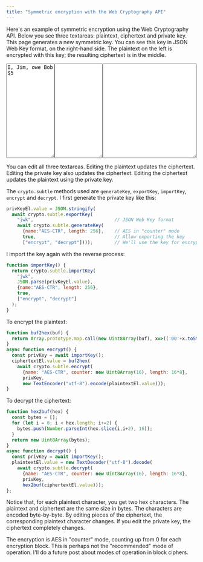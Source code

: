```yaml
---
title: "Symmetric encryption with the Web Cryptography API"
---
```


Here's an example of symmetric encryption using the Web Cryptography API.
Below you see three textareas: plaintext, ciphertext and private key.
This page generates a new symmetric key.
You can see this key in JSON Web Key format, on the right-hand side.
The plaintext on the left is encrypted with this key;
the resulting ciphertext is in the middle.

<div>
  <style>
    textarea {
      height: 250px;
      font-family: monospace;
    }
  </style>
  <div style="display: flex;">
    <textarea style="flex: 1;" id="plaintext">I, Jim, owe Bob $5</textarea>
    <textarea style="flex: 1;" id="ciphertext"></textarea>
    <textarea style="flex: 2;" id="privKey"></textarea>
  </div>
  <script>
  function buf2hex(buf) {
    return Array.prototype.map.call(new Uint8Array(buf), x=>(('00'+x.toString(16)).slice(-2))).join('');
  }
  function hex2buf(hex) {
    const bytes = [];
    for (let i = 0; i < hex.length; i+=2) {
      bytes.push(Number.parseInt(hex.slice(i,i+2), 16));
    }
    return new Uint8Array(bytes);
  }
  (async()=>{
    const privKeyEl = document.getElementById("privKey");
    const plaintextEl = document.getElementById("plaintext");
    const ciphertextEl = document.getElementById("ciphertext");
    privKeyEl.value = JSON.stringify(await crypto.subtle.exportKey("jwk", await crypto.subtle.generateKey({name:"AES-CTR", length: 256}, true, ["encrypt", "decrypt"])));
    function importKey() {
      return crypto.subtle.importKey(
        "jwk",
        JSON.parse(privKeyEl.value),
        {name:"AES-CTR", length: 256},
        true,
        ["encrypt", "decrypt"]
      );
    }
    async function encrypt() {
      const privKey = await importKey();
      ciphertextEl.value = buf2hex(await crypto.subtle.encrypt(
        {name: "AES-CTR", counter: new Uint8Array(16), length: 16*8},
        privKey,
        new TextEncoder("utf-8").encode(plaintextEl.value)
      ));
    }
    async function decrypt() {
      const privKey = await importKey();
      plaintextEl.value = new TextDecoder("utf-8").decode(
        await crypto.subtle.decrypt(
          {name: "AES-CTR", counter: new Uint8Array(16), length: 16*8},
          privKey,
          hex2buf(ciphertextEl.value)
          ));
    };
    plaintextEl.oninput = encrypt;
    privKeyEl.oninput = encrypt;
    ciphertextEl.oninput = decrypt;
    encrypt();
  })();
  </script>
</div>

You can edit all three textareas.
Editing the plaintext updates the ciphertext.
Editing the private key also updates the ciphertext.
Editing the ciphertext updates the plaintext using the private key.

The `crypto.subtle` methods used are
`generateKey`, `exportKey`, `importKey`, `encrypt` and `decrypt`.
I first generate the private key like this:

```js
privKeyEl.value = JSON.stringify(
  await crypto.subtle.exportKey(
    "jwk",                              // JSON Web Key format
    await crypto.subtle.generateKey(
      {name:"AES-CTR", length: 256},    // AES in "counter" mode
      true,                             // Allow exporting the key
      ["encrypt", "decrypt"])));        // We'll use the key for encryption and decryption
```

I import the key again with the reverse process:

```js
function importKey() {
  return crypto.subtle.importKey(
    "jwk",
    JSON.parse(privKeyEl.value),
    {name:"AES-CTR", length: 256},
    true,
    ["encrypt", "decrypt"]
  );
}
```

To encrypt the plaintext:

```js
function buf2hex(buf) {
  return Array.prototype.map.call(new Uint8Array(buf), x=>(('00'+x.toString(16)).slice(-2))).join('');
}
async function encrypt() {
  const privKey = await importKey();
  ciphertextEl.value = buf2hex(
    await crypto.subtle.encrypt(
      {name: "AES-CTR", counter: new Uint8Array(16), length: 16*8},
      privKey,
      new TextEncoder("utf-8").encode(plaintextEl.value)));
}
```

To decrypt the ciphertext:

```js
function hex2buf(hex) {
  const bytes = [];
  for (let i = 0; i < hex.length; i+=2) {
    bytes.push(Number.parseInt(hex.slice(i,i+2), 16));
  }
  return new Uint8Array(bytes);
}
async function decrypt() {
  const privKey = await importKey();
  plaintextEl.value = new TextDecoder("utf-8").decode(
    await crypto.subtle.decrypt(
      {name: "AES-CTR", counter: new Uint8Array(16), length: 16*8},
      privKey,
      hex2buf(ciphertextEl.value)));
};
```

Notice that, for each plaintext character, you get two hex characters.
The plaintext and ciphertext are the same size in bytes.
The characters are encoded byte-by-byte.
By editing pieces of the ciphertext,
the corresponding plaintext character changes.
If you edit the private key, the ciphertext completely changes.

The encryption is AES in "counter" mode,
counting up from 0 for each encryption block.
This is perhaps not the "recommended" mode of operation.
I'll do a future post about modes of operation in block ciphers.
